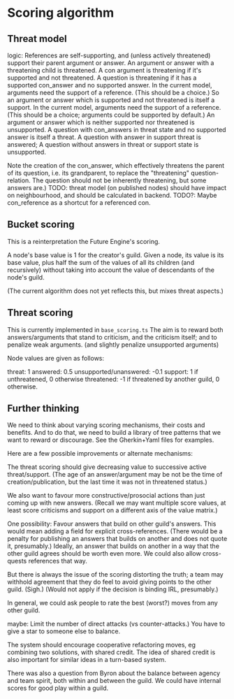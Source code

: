# Scoring algorithm

## Threat model

logic: 
References are self-supporting, and (unless actively threatened) support their parent argument or answer.
An argument or answer with a threatening child is threatened.
A con argument is threatening if it's supported and not threatened.
A question is threatening if it has a supported con_answer and no supported answer.
In the current model, arguments need the support of a reference. (This should be a choice.)
So an argument or answer which is supported and not threatened is itself a support.
In the current model, arguments need the support of a reference. (This should be a choice; arguments could be supported by default.)
An argument or answer which is neither supported nor threatened is unsupported.
A question with con_answers in threat state and no supported answer is itself a threat.
A question with answer in support threat is answered;
A question without answers in threat or support state is unsupported.

Note the creation of the con_answer, which effectively threatens the parent of its question, i.e. its grandparent, to replace the "threatening" question-relation. The question should not be inherently threatening, but some answers are.)
TODO: threat model (on published nodes) should have impact on neighbourhood, and should be calculated in backend.
TODO?: Maybe con_reference as a shortcut for a referenced con.
## Bucket scoring

This is a reinterpretation the Future Engine's scoring.

A node's base value is 1 for the creator's guild.
Given a node, its value is its base value, plus half the sum of the values of all its children (and recursively) without taking into account the value of descendants of the node's guild.

(The current algorithm does not yet reflects this, but mixes threat aspects.)
## Threat scoring

This is currently implemented in `base_scoring.ts`
The aim is to reward both answers/arguments that stand to criticism, and the criticism itself; and to penalize weak arguments. (and slightly penalize unsupported arguments)

Node values are given as follows:

threat: 1
answered: 0.5
unsupported/unanswered: -0.1
support: 1 if unthreatened, 0 otherwise
threatened: -1 if threatened by another guild, 0 otherwise.

##  Further thinking

We need to think about varying scoring mechanisms, their costs and benefits. And to do that, we need to build a library of tree patterns that we want to reward or discourage. See the Gherkin+Yaml files for examples.

Here are a few possible improvements or alternate mechanisms:

The threat scoring should give decreasing value to successive active threat/support.
(The age of an answer/argument may be not be the time of creation/publication, but the last time it was not in threatened status.)

We also want to favour more constructive/prosocial actions than just coming up with new answers.
(Recall we may want multiple score values, at least score criticisms and support on a different axis of the value matrix.)

One possibility:
Favour answers that build on other guild's answers. This would mean adding a field for explicit cross-references.
(There would be a penalty for publishing an answers that builds on another and does not quote it, presumably.)
Ideally, an answer that builds on another in a way that the other guild agrees should be worth even more.
We could also allow cross-quests references that way.

But there is always the issue of the scoring distorting the truth; a team may withhold agreement that they do feel to avoid giving points to the other guild. (Sigh.) (Would not apply if the decision is binding IRL, presumably.)

In general, we could ask people to rate the best (worst?) moves from any other guild.

maybe: Limit the number of direct attacks (vs counter-attacks.) You have to give a star to someone else to balance.

The system should encourage cooperative refactoring moves, eg combining two solutions, with shared credit.
The idea of shared credit is also important for similar ideas in a turn-based system.

There was also a question from Byron about the balance between agency and team spirit, both within and between the guild.
We could have internal scores for good play within a guild.
